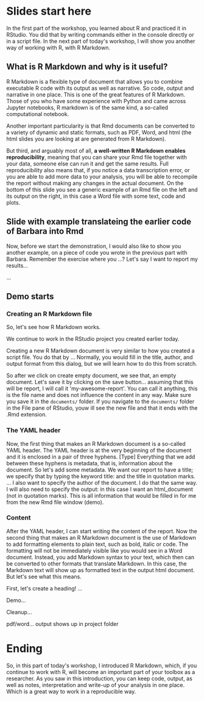 # Slides start here

In the first part of the workshop, you learned about R and practiced it in RStudio. You did that by writing commands either in the console directly or in a script file. In the next part of today's workshop, I will show you another way of working with R, with R Markdown.

## What is R Markdown and why is it useful?

R Markdown is a flexible type of document that allows you to combine executable R code with its output as well as narrative. So code, output and narrative in one place. This is one of the great features of R Markdown. Those of you who have some experience with Python and came across Jupyter notebooks, R markdown is of the same kind, a so-called computational notebook.

Another important particularity is that Rmd documents can be converted to a variety of dynamic and static formats, such as PDF, Word, and html (the html slides you are looking at are generated from R Markdown).

But third, and arguably most of all, **a well-written R Markdown enables reproducibility**, meaning that you can share your Rmd file together with your data, someone else can run it and get the same results. Full reproducibility also means that, if you notice a data transcription error, or you are able to add more data to your analysis, you will be able to recompile the report without making any changes in the actual document. On the bottom of this slide you see a generic example of an Rmd file on the left and its output on the right, in this case a Word file with some text, code and plots.

## Slide with example translateing the earlier code of Barbara into Rmd

Now, before we start the demonstration, I would also like to show you another example, on a piece of code you wrote in the previous part with Barbara. Remember the exercise where you ...? Let's say I want to report my results...

...

## Demo starts

### Creating an R Markdown file

So, let's see how R Markdown works.

We continue to work in the RStudio project you created earlier today. 

Creating a new R Markdown document is very similar to how you created a script file. You do that by ... Normally, you would fill in the title, author, and output format from this dialog, but we will learn how to do this from scratch.

So after we click on create empty document, we see that, an empty document. Let's save it by clicking on the save button... assuming that this will be report, I will call it 'my-awesome-report'. You can call it anything, this is the file name and does not influence the content in any way. Make sure you save it in the `documents/` folder. If you navigate to the `documents/` folder in the File pane of RStudio, youw ill see the new file and that it ends with the .Rmd extension.

### The YAML header

Now, the first thing that makes an R Markdown document is a so-called YAML header. The YAML header is at the very beginning of the document and it is enclosed in a pair of three hyphens. [Type] Everything that we add between these hyphens is metadata, that is, information about the document. So let's add some metadata. We want our report to have a title; we specify that by typing the keyword title: and the title in quotation marks. ... I also want to specify the author of the document. I do that the same way. I will also need to specify the output: in this case I want an html_document (not in quotation marks). This is all information that would be filled in for me from the new Rmd file window (demo).

### Content

After the YAML header, I can start writing the content of the report. Now the second thing that makes an R Markdown document is the use of Markdown to add formatting elements to plain text, such as bold, italic or code. The formatting will not be immediately visible like you would see in a Word document. Instead, you add Markdown syntax to your text, which then can be converted to other formats that translate Markdown. In this case, the Markdown text will show up as formatted text in the output html document. But let's see what this means.

First, let's create a heading! ...

Demo...

Cleanup...

pdf/word... output shows up in project folder

# Ending 

So, in this part of today's workshop, I  introduced R Markdown, which, if you continue to work with R, will become an important part of your toolbox as a researcher. As you saw in this introduction, you can keep code, output, as well as notes, interpretation and write-up of your analysis in one place. Which is a great way to work in a reproducible way. 
